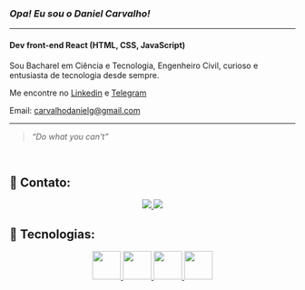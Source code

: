 ### **_Opa! Eu sou o Daniel Carvalho!_**
---


#### Dev front-end React (HTML, CSS, JavaScript)
Sou Bacharel em Ciência e Tecnologia, Engenheiro Civil, curioso e entusiasta de tecnologia desde sempre.  

Me encontre no [Linkedin](https://www.linkedin.com/in/carvalhodanielg/) e [Telegram](https://t.me/Daniel_dcg) 

Email: carvalhodanielg@gmail.com




---



>_“Do what you can't”_

<br/>


## :handshake: Contato:
<div align="center">
  <a href="https://www.linkedin.com/in/carvalhodanielg/" alt="linkedin" target="_blank">
  <img src="https://img.shields.io/badge/LinkedIn-0077B5?style=for-the-badge&logo=linkedin&logoColor=white">
  </a>  <a href="https://t.me/Daniel_dcg" alt="telegram" target="_blank">
  <img src="https://img.shields.io/badge/Telegram-2CA5E0?style=for-the-badge&logo=telegram&logoColor=white">
  </a>
</div>




## :space_invader: Tecnologias:


<div align="center">
  <a href="https://www.linkedin.com/in/carvalhodanielg/" alt="linkedin" target="_blank">
<img height = "50px" src="https://cdn.jsdelivr.net/gh/devicons/devicon/icons/css3/css3-plain-wordmark.svg">

<a href="https://www.linkedin.com/in/carvalhodanielg/" alt="linkedin" target="_blank">
<img height = "50px" src="https://cdn.jsdelivr.net/gh/devicons/devicon/icons/html5/html5-plain-wordmark.svg">

<a href="https://www.linkedin.com/in/carvalhodanielg/" alt="linkedin" target="_blank">
<img height = "50px" src="https://cdn.jsdelivr.net/gh/devicons/devicon/icons/javascript/javascript-plain.svg">

<a href="https://www.linkedin.com/in/carvalhodanielg/" alt="linkedin" target="_blank">
<img height = "50px" src="https://cdn.jsdelivr.net/gh/devicons/devicon/icons/react/react-original-wordmark.svg">
  </div>
 
